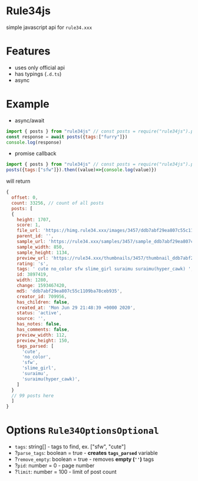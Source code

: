 # Rule34js

simple javascript api for `rule34.xxx`

# Features

* uses only official api
* has typings (`.d.ts`)
* async

# Example

* async/await
```javascript
import { posts } from "rule34js" // const posts = require("rule34js").posts
const response = await posts({tags:["furry"]})
console.log(response)
```
* promise callback
```javascript
import { posts } from "rule34js" // const posts = require("rule34js").posts
posts({tags:["sfw"]}).then((value)=>{console.log(value)})
```
will return
```javascript
{
  offset: 0,
  count: 33256, // count of all posts
  posts: [
  {
    height: 1707,
    score: 1,
    file_url: 'https://himg.rule34.xxx/images/3457/ddb7abf29ea807c55c1109ba78ceb935.png',
    parent_id: '',
    sample_url: 'https://rule34.xxx/samples/3457/sample_ddb7abf29ea807c55c1109ba78ceb935.jpg',
    sample_width: 850,
    sample_height: 1134,
    preview_url: 'https://rule34.xxx/thumbnails/3457/thumbnail_ddb7abf29ea807c55c1109ba78ceb935.jpg',
    rating: 's',
    tags: ' cute no_color sfw slime_girl suraimu suraimu(hyper_cawk) ',
    id: 3897419,
    width: 1280,
    change: 1593467420,
    md5: 'ddb7abf29ea807c55c1109ba78ceb935',
    creator_id: 709956,
    has_children: false,
    created_at: 'Mon Jun 29 21:48:39 +0000 2020',
    status: 'active',
    source: '',
    has_notes: false,
    has_comments: false,
    preview_width: 112,
    preview_height: 150,
    tags_parsed: [
      'cute',
      'no_color',
      'sfw',
      'slime_girl',
      'suraimu',
      'suraimu(hyper_cawk)',
    ]
  }
  // 99 posts here
  ]
}
```
# Options `Rule34OptionsOptional`

* `tags`: string[] - tags to find, ex. ["sfw", "cute"]
* ?`parse_tags`: boolean = true - **creates `tags_parsed`** variable
* ?`remove_empty`: boolean = true - removes **empty (`''`)** tags
* ?`pid`: number = 0 - page number
* ?`limit`: number = 100 - limit of post count
